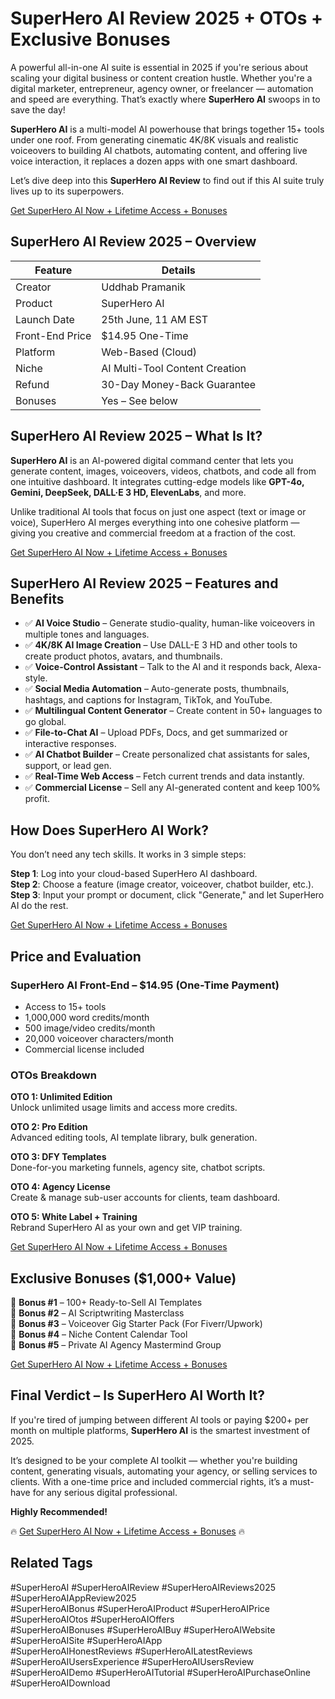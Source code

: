# SuperHero AI Review 2025 + OTOs + Exclusive Bonuses

A powerful all-in-one AI suite is essential in 2025 if you're serious about scaling your digital business or content creation hustle. Whether you're a digital marketer, entrepreneur, agency owner, or freelancer — automation and speed are everything. That’s exactly where **SuperHero AI** swoops in to save the day!

**SuperHero AI** is a multi-model AI powerhouse that brings together 15+ tools under one roof. From generating cinematic 4K/8K visuals and realistic voiceovers to building AI chatbots, automating content, and offering live voice interaction, it replaces a dozen apps with one smart dashboard.

Let’s dive deep into this **SuperHero AI Review** to find out if this AI suite truly lives up to its superpowers.

[Get SuperHero AI Now + Lifetime Access + Bonuses](https://makreview.com/superhero-ai-review/)

## SuperHero AI Review 2025 – Overview

| Feature         | Details                        |
| --------------- | ------------------------------ |
| Creator         | Uddhab Pramanik                |
| Product         | SuperHero AI                   |
| Launch Date     | 25th June, 11 AM EST                  |
| Front-End Price | $14.95 One-Time                |
| Platform        | Web-Based (Cloud)              |
| Niche           | AI Multi-Tool Content Creation |
| Refund          | 30-Day Money-Back Guarantee    |
| Bonuses         | Yes – See below                |


## SuperHero AI Review 2025 – What Is It?

**SuperHero AI** is an AI-powered digital command center that lets you generate content, images, voiceovers, videos, chatbots, and code all from one intuitive dashboard. It integrates cutting-edge models like **GPT-4o, Gemini, DeepSeek, DALL·E 3 HD, ElevenLabs**, and more.

Unlike traditional AI tools that focus on just one aspect (text or image or voice), SuperHero AI merges everything into one cohesive platform — giving you creative and commercial freedom at a fraction of the cost.

[Get SuperHero AI Now + Lifetime Access + Bonuses](https://makreview.com/superhero-ai-review/)

## SuperHero AI Review 2025 – Features and Benefits

- ✅ **AI Voice Studio** – Generate studio-quality, human-like voiceovers in multiple tones and languages.  
- ✅ **4K/8K AI Image Creation** – Use DALL-E 3 HD and other tools to create product photos, avatars, and thumbnails.  
- ✅ **Voice-Control Assistant** – Talk to the AI and it responds back, Alexa-style.  
- ✅ **Social Media Automation** – Auto-generate posts, thumbnails, hashtags, and captions for Instagram, TikTok, and YouTube.  
- ✅ **Multilingual Content Generator** – Create content in 50+ languages to go global.  
- ✅ **File-to-Chat AI** – Upload PDFs, Docs, and get summarized or interactive responses.  
- ✅ **AI Chatbot Builder** – Create personalized chat assistants for sales, support, or lead gen.  
- ✅ **Real-Time Web Access** – Fetch current trends and data instantly.  
- ✅ **Commercial License** – Sell any AI-generated content and keep 100% profit.  


## How Does SuperHero AI Work?

You don’t need any tech skills. It works in 3 simple steps:

**Step 1**: Log into your cloud-based SuperHero AI dashboard.  
**Step 2**: Choose a feature (image creator, voiceover, chatbot builder, etc.).  
**Step 3**: Input your prompt or document, click "Generate," and let SuperHero AI do the rest.

[Get SuperHero AI Now + Lifetime Access + Bonuses](https://makreview.com/superhero-ai-review/)

## Price and Evaluation

### SuperHero AI Front-End – $14.95 (One-Time Payment)

- Access to 15+ tools  
- 1,000,000 word credits/month  
- 500 image/video credits/month  
- 20,000 voiceover characters/month  
- Commercial license included  

### OTOs Breakdown

**OTO 1: Unlimited Edition**  
Unlock unlimited usage limits and access more credits.

**OTO 2: Pro Edition**  
Advanced editing tools, AI template library, bulk generation.

**OTO 3: DFY Templates**  
Done-for-you marketing funnels, agency site, chatbot scripts.

**OTO 4: Agency License**  
Create & manage sub-user accounts for clients, team dashboard.

**OTO 5: White Label + Training**  
Rebrand SuperHero AI as your own and get VIP training.

[Get SuperHero AI Now + Lifetime Access + Bonuses](https://makreview.com/superhero-ai-review/)

## Exclusive Bonuses ($1,000+ Value)

🎁 **Bonus #1** – 100+ Ready-to-Sell AI Templates  
🎁 **Bonus #2** – AI Scriptwriting Masterclass  
🎁 **Bonus #3** – Voiceover Gig Starter Pack (For Fiverr/Upwork)  
🎁 **Bonus #4** – Niche Content Calendar Tool  
🎁 **Bonus #5** – Private AI Agency Mastermind Group  

[Get SuperHero AI Now + Lifetime Access + Bonuses](https://makreview.com/superhero-ai-review/)

## Final Verdict – Is SuperHero AI Worth It?

If you're tired of jumping between different AI tools or paying $200+ per month on multiple platforms, **SuperHero AI** is the smartest investment of 2025.

It’s designed to be your complete AI toolkit — whether you're building content, generating visuals, automating your agency, or selling services to clients. With a one-time price and included commercial rights, it’s a must-have for any serious digital professional.

**Highly Recommended!**

🔥 [Get SuperHero AI Now + Lifetime Access + Bonuses](https://makreview.com/superhero-ai-review/) 🔥


## Related Tags

#SuperHeroAI #SuperHeroAIReview #SuperHeroAIReviews2025 #SuperHeroAIAppReview2025  
#SuperHeroAIBonus #SuperHeroAIProduct #SuperHeroAIPrice #SuperHeroAIOtos #SuperHeroAIOffers  
#SuperHeroAIBonuses #SuperHeroAIBuy #SuperHeroAIWebsite #SuperHeroAISite #SuperHeroAIApp  
#SuperHeroAIHonestReviews #SuperHeroAILatestReviews #SuperHeroAIUsersExperience #SuperHeroAIUsersReview  
#SuperHeroAIDemo #SuperHeroAITutorial #SuperHeroAIPurchaseOnline #SuperHeroAIDownload  
